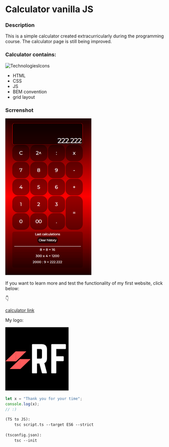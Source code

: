 # **Calculator vanilla JS**

### Description

This is a simple calculator created extracurricularly during the programming course. The calculator page is still being improved.

### Calculator contains:

![TechnologiesIcons](https://skillicons.dev/icons?i=html,css,js,github,vscode)

- HTML
- CSS
- JS
- BEM convention
- grid layout

### Scrrenshot

![screenshot](https://github.com/RobFyd/Calculator-JS/blob/main/png/calc2.png)

If you want to learn more and test the functionality of my first website, click below:

👇

[calculator link](https://robfyd.github.io/Calculator-JS/)


My logo:

![LOGO](https://github.com/RobFyd/BMI-Calculator/blob/main/fotos/RFLogo.png?raw=true)


```javascript
let x = "Thank you for your time";
console.log(x);
// :)
```

```html
(TS to JS):
    tsc script.ts --target ES6 --strict

(tsconfig.json):
    tsc --init
```